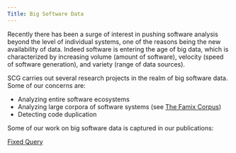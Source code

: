 ```yaml
---
Title: Big Software Data
---
```


Recently there has been a surge of interest in pushing software analysis beyond the level of individual systems, one of the reasons being the new availability of data. Indeed software is entering the age of big data, which is characterized by increasing volume (amount of software), velocity (speed of software generation), and variety (range of data sources).

SCG carries out several research projects in the realm of big software data. Some of our concerns are:


-  Analyzing entire software ecosystems
-  Analyzing large corpora of software systems (see [The Famix Corpus](%base_url%/research/FamixCorpus))
-  Detecting code duplication

Some of our work on big software data is captured in our publications: 

[Fixed Query](%assets_url%/scgbib/?query=*&filter=Year)
